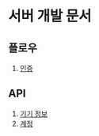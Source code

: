 # 서버 개발 문서

## 플로우

1. [인증](./flow/auth.md)

## API

1. [기기 정보](./api/device.md)
2. [계정](./api/account.md)